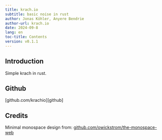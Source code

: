 ```yaml
---
title: krach.io
subtitle: basic noise in rust
author: Jonas Köhler, Anyere Bendrie
author-url: krach.io
date: 2024-09-8
lang: en
toc-title: Contents
version: v0.1.1
---
```


## Introduction

Simple krach in rust.

## Github

[github.com/krachio][github]

## Credits
Minimal monospace design from: [github.com/owickstrom/the-monospace-web](https://github.com/owickstrom/the-monospace-web)
